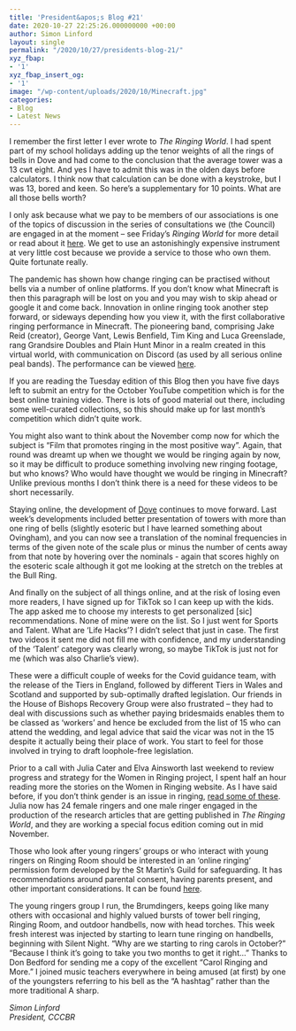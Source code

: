 ```yaml
---
title: 'President&apos;s Blog #21'
date: 2020-10-27 22:25:26.000000000 +00:00
author: Simon Linford
layout: single
permalink: "/2020/10/27/presidents-blog-21/"
xyz_fbap:
- '1'
xyz_fbap_insert_og:
- '1'
image: "/wp-content/uploads/2020/10/Minecraft.jpg"
categories:
- Blog
- Latest News
---
```

I remember the first letter I ever wrote to _The Ringing World_. I had spent part of my school holidays adding up the tenor weights of all the rings of bells in Dove and had come to the conclusion that the average tower was a 13 cwt eight. And yes I have to admit this was in the olden days before calculators. I think now that calculation can be done with a keystroke, but I was 13, bored and keen. So here’s a supplementary for 10 points. What are all those bells worth?

I only ask because what we pay to be members of our associations is one of the topics of discussion in the series of consultations we (the Council) are engaged in at the moment – see Friday’s _Ringing World_ for more detail or read about it <a href="/about/reforms/" target="_blank" rel="noopener noreferrer">here</a>. We get to use an astonishingly expensive instrument at very little cost because we provide a service to those who own them. Quite fortunate really.

The pandemic has shown how change ringing can be practised without bells via a number of online platforms. If you don’t know what Minecraft is then this paragraph will be lost on you and you may wish to skip ahead or google it and come back. Innovation in online ringing took another step forward, or sideways depending how you view it, with the first collaborative ringing performance in Minecraft. The pioneering band, comprising Jake Reid (creator), George Vant, Lewis Benfield, Tim King and Luca Greenslade, rang Grandsire Doubles and Plain Hunt Minor in a realm created in this virtual world, with communication on Discord (as used by all serious online peal bands). The performance can be viewed <a href="https://www.youtube.com/watch?v=JwV5p5iYO_4&ab_channel=RingerJake&fbclid=IwAR0QMb9oukp4HNzo-sp0pLk9nckYxac2lisIGlPzi-f7zV--oAbWzSkD5jw" target="_blank" rel="noopener noreferrer">here</a>.

If you are reading the Tuesday edition of this Blog then you have five days left to submit an entry for the October YouTube competition which is for the best online training video. There is lots of good material out there, including some well-curated collections, so this should make up for last month’s competition which didn’t quite work.

You might also want to think about the November comp now for which the subject is “Film that promotes ringing in the most positive way”. Again, that round was dreamt up when we thought we would be ringing again by now, so it may be difficult to produce something involving new ringing footage, but who knows? Who would have thought we would be ringing in Minecraft? Unlike previous months I don’t think there is a need for these videos to be short necessarily.

Staying online, the development of <a href="https://dove./" target="_blank" rel="noopener noreferrer">Dove</a> continues to move forward. Last week’s developments included better presentation of towers with more than one ring of bells (slightly esoteric but I have learned something about Ovingham), and you can now see a translation of the nominal frequencies in terms of the given note of the scale plus or minus the number of cents away from that note by hovering over the nominals - again that scores highly on the esoteric scale although it got me looking at the stretch on the trebles at the Bull Ring.

And finally on the subject of all things online, and at the risk of losing even more readers, I have signed up for TikTok so I can keep up with the kids. The app asked me to choose my interests to get personalized [sic] recommendations. None of mine were on the list. So I just went for Sports and Talent. What are ‘Life Hacks’? I didn’t select that just in case. The first two videos it sent me did not fill me with confidence, and my understanding of the ‘Talent’ category was clearly wrong, so maybe TikTok is just not for me (which was also Charlie’s view).

These were a difficult couple of weeks for the Covid guidance team, with the release of the Tiers in England, followed by different Tiers in Wales and Scotland and supported by sub-optimally drafted legislation. Our friends in the House of Bishops Recovery Group were also frustrated – they had to deal with discussions such as whether paying bridesmaids enables them to be classed as ‘workers’ and hence be excluded from the list of 15 who can attend the wedding, and legal advice that said the vicar was not in the 15 despite it actually being their place of work. You start to feel for those involved in trying to draft loophole-free legislation.

Prior to a call with Julia Cater and Elva Ainsworth last weekend to review progress and strategy for the Women in Ringing project, I spent half an hour reading more the stories on the Women in Ringing website. As I have said before, if you don’t think gender is an issue in ringing, <a href="https://www.womeninringing.info/stories" target="_blank" rel="noopener noreferrer">read some of these</a>. Julia now has 24 female ringers and one male ringer engaged in the production of the research articles that are getting published in _The Ringing World_, and they are working a special focus edition coming out in mid November.

Those who look after young ringers’ groups or who interact with young ringers on Ringing Room should be interested in an ‘online ringing’ permission form developed by the St Martin’s Guild for safeguarding. It has recommendations around parental consent, having parents present, and other important considerations. It can be found <a href="https://www.stmartinsguild.org/our-guild/safeguarding/" target="_blank" rel="noopener noreferrer">here</a>.

The young ringers group I run, the Brumdingers, keeps going like many others with occasional and highly valued bursts of tower bell ringing, Ringing Room, and outdoor handbells, now with head torches. This week fresh interest was injected by starting to learn tune ringing on handbells, beginning with Silent Night. “Why are we starting to ring carols in October?” “Because I think it’s going to take you two months to get it right…” Thanks to Don Bedford for sending me a copy of the excellent “Carol Ringing and More.” I joined music teachers everywhere in being amused (at first) by one of the youngsters referring to his bell as the “A hashtag” rather than the more traditional A sharp.

_Simon Linford_  
_President, CCCBR_

&nbsp;

&nbsp;

&nbsp;
